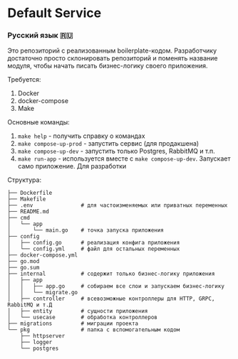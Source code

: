 # Default Service

### Русский язык 🇷🇺

Это репозиторий с реализованным boilerplate-кодом. Разработчику достаточно просто склонировать репозиторий и поменять название модуля, чтобы начать писать бизнес-логику своего приложения.

Требуется:

1) Docker
2) docker-compose
3) Make

Основные команды:

1) `make help` - получить справку о командах
2) `make compose-up-prod` - запустить сервис (для продакшена)
3) `make compose-up-dev` - запустить только Postgres, RabbitMQ и т.п.
4) `make run-app` - используется вместе с `make compose-up-dev`. Запускает само приложение. Для разработки

Структура:

```
├── Dockerfile
├── Makefile
├── .env               # для частоизменяемых или приватных переменных
├── README.md
├── cmd
│   └── app
│       └── main.go    # точка запуска приложения 
├── config
│   ├── config.go      # реализация конфига приложения
│   └── config.yml     # файл для остальных переменных
├── docker-compose.yml
├── go.mod
├── go.sum
├── internal           # содержит только бизнес-логику приложения
│   ├── app
│   │   ├── app.go     # собираем все слои и запускаем бизнес-логику
│   │   └── migrate.go
│   ├── controller     # всевозможные контроллеры для HTTP, GRPC, RabbitMQ и т.Д
│   ├── entity         # сущности приложения
│   └── usecase        # обработка контроллеров
├── migrations         # миграции проекта
└── pkg                # папка с вспомогательным кодом
    ├── httpserver
    ├── logger
    └── postgres

```

